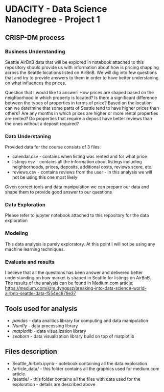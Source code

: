 # UDACITY - Data Science Nanodegree - Project 1

## CRISP-DM process

### Business Understanding

Seattle AirBnB data that will be explored in notebook attached to this repository should provide us with information about how is pricing shapping across the Seattle locations listed on AirBnB. We will dig into few questions that and try to provide answers to them in order to have better understaning on what influences the prices.

Question that I would like to answer:
How prices are shaped based on the neighborhood in which property is located?
Is there a significant difference between the types of properties in terms of price?
Based on the location can we determine that some parts of Seattle tend to have higher prices than others?
Are any months in which prices are higher or more rental properties are rented?
Do properties that require a deposit have better reviews than the ones without a deposit required?

### Data Understaning

Provided data for the course consists of 3 files:
- calendar.csv - contains when listing was rented and for what price
- listings.csv - contains all the information about listings including neighborhoods, prices, deposits, additional costs, reviews score, etc.
- reviews.csv - contains reviews from the user - in this analysis we will not be using this one most likely

Given correct tools and data manipulation we can prepare our data and shape them to provide good answer to our questions

### Data Exploration

Please refer to jupyter notebook attached to this repository for the data exploration

### Modeling

This data analysis is purely exploratory. At this point I will not be using any machine learning techniques.

### Evaluate and results

I believe that all the questions has been answer and delivered better understanding on how market is shaped in Seattle for listings on AirBnB.
The results of the analysis can be found in Medium.com article:
https://medium.com/@m.dyngosz/breaking-into-data-science-world-airbnb-seattle-data-f554ec879e37

## Tools used for analysis

* *pandas* - data analitics library for computing and data manipulation
* *NumPy* - data processing library
* *matplotlib* - data visualization library
* *seaborn* - data visualization library build on top of matplotlib

## Files description

- Seattle_Airbnb.ipynb - notebook containing all the data exploration
- /article_data/ - this folder contains all the graphics used for medium.com article
- /seattle/ - this folder contains all the files with data used for the exploration - details are described above
